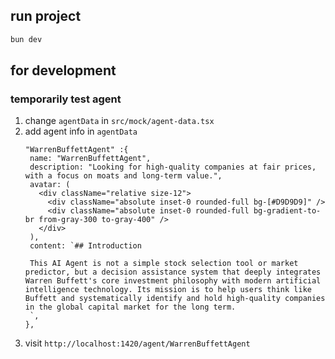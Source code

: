 ## run project

```bash
bun dev
```

## for development
### temporarily test agent
1. change `agentData` in `src/mock/agent-data.tsx`
2. add agent info in `agentData`
   ```tsx
   "WarrenBuffettAgent" :{
    name: "WarrenBuffettAgent",
    description: "Looking for high-quality companies at fair prices, with a focus on moats and long-term value.",
    avatar: (
      <div className="relative size-12">
        <div className="absolute inset-0 rounded-full bg-[#D9D9D9]" />
        <div className="absolute inset-0 rounded-full bg-gradient-to-br from-gray-300 to-gray-400" />
      </div>
    ),
    content: `## Introduction

    This AI Agent is not a simple stock selection tool or market predictor, but a decision assistance system that deeply integrates Warren Buffett's core investment philosophy with modern artificial intelligence technology. Its mission is to help users think like Buffett and systematically identify and hold high-quality companies in the global capital market for the long term.
    `,
   },
   ```
3. visit `http://localhost:1420/agent/WarrenBuffettAgent`
